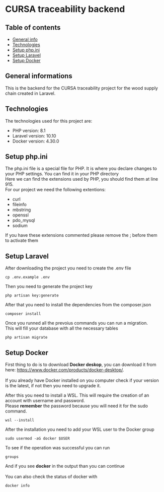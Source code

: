# CURSA traceability backend

## Table of contents
* [General info](#general-informations)
* [Technologies](#technologies)
* [Setup php.ini](#setup-phpini)
* [Setup Laravel](#setup-laravel)
* [Setup Docker](#setup-docker)

## General informations
This is the backend for the CURSA traceability project for the wood supply chain created in Laravel.

## Technologies
The technologies used for this project are:
* PHP version: 8.1
* Laravel version: 10.10
* Docker version: 4.30.0

## Setup php.ini
The php.ini file is a special file for PHP. It is where you declare changes to your PHP settings. You can find it in your PHP directory<br>
Here we can find the extensions used by PHP, you should find them at line 915.<br>
For our project we need the following extentions:
* curl
* fileinfo
* mbstring
* openssl
* pdo_mysql
* sodium

If you have these extensions commented please remove the ; before them to activate them

## Setup Laravel
After downloading the project you need to create the .env file
```
cp .env.example .env
```
Then you need to generate the project key
```
php artisan key:generate
```
After that you need to install the dependencies from the composer.json
```
composer install
```
Once you runned all the prevoius commands you can run a migration.<br>
This will fill your database with all the necessary tables
```
php artisan migrate
```
## Setup Docker
First thing to do is to download **Docker deskop**, you can download it from here: https://www.docker.com/products/docker-desktop/. <br>
<br>
If you already have Docker installed on you computer check if your version is the latest, if not then you need to upgrade it.

After this you need to install a WSL. This will require the creation of an account with username and password.<br>
Please **remember** the password because you will need it for the sudo command.
```
wsl --install
```
After the installation you need to add your WSL user to the Docker group
```
sudo usermod -aG docker $USER
```
To see if the operation was successful you can run
```
groups
```
And if you see **docker** in the output than you can continue<br>
<br>
You can also check the status of docker with
```
docker info
```
